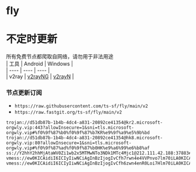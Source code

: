# fly
# 不定时更新
所有免费节点都爬取自网络，请勿用于非法用途  
|  工具  | Android  | Windows  |  
|  ----  | ----   | ----  |  
| v2ray  | [v2rayNG](https://github.com/2dust/v2rayNG/releases) | [v2rayN](https://github.com/2dust/v2rayN/releases) |  
  
### 节点更新订阅  
- `https://raw.githubusercontent.com/ts-sf/fly/main/v2`  
- `https://raw.fastgit.org/ts-sf/fly/main/v2`  
``` 
trojan://d51db87b-1b4b-4dc4-a831-20892ce41354@kr2.microsoft-orgwly.vip:443?allowInsecure=1&sni=tls.microsoft-orgwly.vip#%f0%9f%87%b0%f0%9f%87%b7KR%e9%9f%a9%e5%9b%bd
trojan://d51db87b-1b4b-4dc4-a831-20892ce41354@hk8.microsoft-orgwly.vip:80?allowInsecure=1&sni=tls.microsoft-orgwly.vip#%f0%9f%87%ad%f0%9f%87%b0HK%e9%a6%99%e6%b8%af
ss://Y2hhY2hhMjAtaWV0Zi1wb2x5MTMwNTo3NDk1MTc4Mjc1@212.111.42.188:37883#%f0%9f%87%ac%f0%9f%87%a7GB%e8%8b%b1%e5%9b%bd
vmess://ew0KICAidiI6ICIyIiwNCiAgInBzIjogIvCfh7rwn4e4VVPnvo7lm70iLA0KICAiYWRkIjogIjE5Mi4yMDMuMjMwLjg2IiwNCiAgInBvcnQiOiAiODAiLA0KICAiaWQiOiAiYTQ0MmRhY2YtY2JiMy00ODhhLTk3NDQtNjE0OTRlYTM4NjMwIiwNCiAgImFpZCI6ICIwIiwNCiAgInNjeSI6ICJhdXRvIiwNCiAgIm5ldCI6ICJ3cyIsDQogICJ0eXBlIjogbnVsbCwNCiAgImhvc3QiOiAidXMtMS5hY3l1bi5jZiIsDQogICJwYXRoIjogIi8iLA0KICAidGxzIjogIiIsDQogICJzbmkiOiBudWxsDQp9
vmess://ew0KICAidiI6ICIyIiwNCiAgInBzIjogIvCfh6zwn4enR0Loi7Hlm70iLA0KICAiYWRkIjogIjU0LjM3LjIwNi4yMDUiLA0KICAicG9ydCI6ICI1NDAwMiIsDQogICJpZCI6ICI0MTgwNDhhZi1hMjkzLTRiOTktOWIwYy05OGNhMzU4MGRkMjQiLA0KICAiYWlkIjogIjY0IiwNCiAgInNjeSI6ICJhdXRvIiwNCiAgIm5ldCI6ICJ0Y3AiLA0KICAidHlwZSI6ICJub25lIiwNCiAgImhvc3QiOiAiIiwNCiAgInBhdGgiOiAiIiwNCiAgInRscyI6ICIiLA0KICAic25pIjogIiINCn0=
```